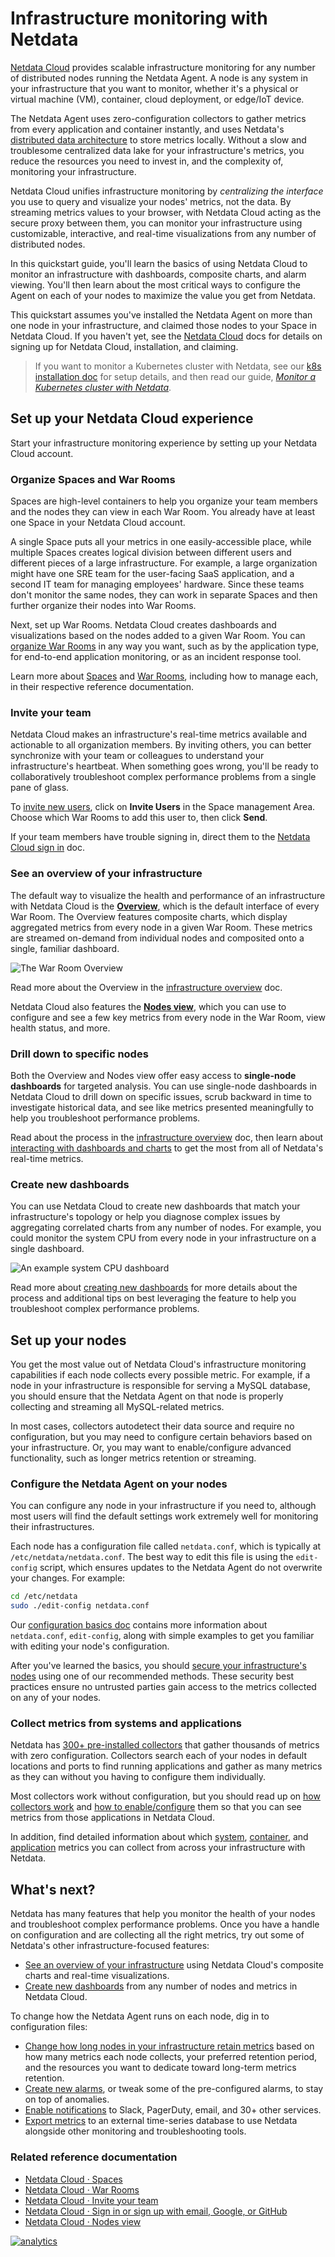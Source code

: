 <!--
title: "Infrastructure monitoring with Netdata"
sidebar_label: "Infrastructure monitoring"
description: "Build a robust, infinitely scalable infrastructure monitoring solution with Netdata. Any number of nodes and every available metric."
custom_edit_url: https://github.com/netdata/netdata/edit/master/docs/quickstart/infrastructure.md
-->

# Infrastructure monitoring with Netdata

[Netdata Cloud](https://app.netdata.cloud) provides scalable infrastructure monitoring for any number of distributed
nodes running the Netdata Agent. A node is any system in your infrastructure that you want to monitor, whether it's a
physical or virtual machine (VM), container, cloud deployment, or edge/IoT device.

The Netdata Agent uses zero-configuration collectors to gather metrics from every application and container instantly,
and uses Netdata's [distributed data architecture](/docs/store/distributed-data-architecture.md) to store metrics
locally. Without a slow and troublesome centralized data lake for your infrastructure's metrics, you reduce the
resources you need to invest in, and the complexity of, monitoring your infrastructure. 

Netdata Cloud unifies infrastructure monitoring by _centralizing the interface_ you use to query and visualize your
nodes' metrics, not the data. By streaming metrics values to your browser, with Netdata Cloud acting as the secure proxy
between them, you can monitor your infrastructure using customizable, interactive, and real-time visualizations from any
number of distributed nodes.

In this quickstart guide, you'll learn the basics of using Netdata Cloud to monitor an infrastructure with dashboards,
composite charts, and alarm viewing. You'll then learn about the most critical ways to configure the Agent on each of
your nodes to maximize the value you get from Netdata.

This quickstart assumes you've installed the Netdata Agent on more than one node in your infrastructure, and claimed
those nodes to your Space in Netdata Cloud. If you haven't yet, see the [Netdata
Cloud](https://learn.netdata.cloud/docs/cloud) docs for details on signing up for Netdata Cloud, installation, and
claiming.

> If you want to monitor a Kubernetes cluster with Netdata, see our [k8s installation
> doc](/packaging/installer/methods/kubernetes.md) for setup details, and then read our guide, [_Monitor a Kubernetes
> cluster with Netdata_](/docs/guides/monitor/kubernetes-k8s-netdata.md).

## Set up your Netdata Cloud experience

Start your infrastructure monitoring experience by setting up your Netdata Cloud account.

### Organize Spaces and War Rooms

Spaces are high-level containers to help you organize your team members and the nodes they can view in each War Room.
You already have at least one Space in your Netdata Cloud account.

A single Space puts all your metrics in one easily-accessible place, while multiple Spaces creates logical division
between different users and different pieces of a large infrastructure. For example, a large organization might have one
SRE team for the user-facing SaaS application, and a second IT team for managing employees' hardware. Since these teams
don't monitor the same nodes, they can work in separate Spaces and then further organize their nodes into War Rooms.

Next, set up War Rooms. Netdata Cloud creates dashboards and visualizations based on the nodes added to a given War
Room. You can [organize War Rooms](https://learn.netdata.cloud/docs/cloud/war-rooms#war-room-organization) in any way
you want, such as by the application type, for end-to-end application monitoring, or as an incident response tool.

Learn more about [Spaces](https://learn.netdata.cloud/docs/cloud/spaces) and [War
Rooms](https://learn.netdata.cloud/docs/cloud/war-rooms), including how to manage each, in their respective reference
documentation.

### Invite your team

Netdata Cloud makes an infrastructure's real-time metrics available and actionable to all organization members. By
inviting others, you can better synchronize with your team or colleagues to understand your infrastructure's heartbeat.
When something goes wrong, you'll be ready to collaboratively troubleshoot complex performance problems from a single
pane of glass.

To [invite new users](https://learn.netdata.cloud/docs/cloud/manage/invite-your-team), click on **Invite Users** in the
Space management Area. Choose which War Rooms to add this user to, then click **Send**.

If your team members have trouble signing in, direct them to the [Netdata Cloud sign
in](https://learn.netdata.cloud/docs/cloud/manage/sign-in) doc.

### See an overview of your infrastructure

The default way to visualize the health and performance of an infrastructure with Netdata Cloud is the
[**Overview**](/docs/visualize/overview-infrastructure.md), which is the default interface of every War Room. The
Overview features composite charts, which display aggregated metrics from every node in a given War Room. These metrics
are streamed on-demand from individual nodes and composited onto a single, familiar dashboard.

![The War Room
Overview](https://user-images.githubusercontent.com/1153921/108732681-09791980-74eb-11eb-9ba2-98cb1b6608de.png)

Read more about the Overview in the [infrastructure overview](/docs/visualize/overview-infrastructure.md) doc.

Netdata Cloud also features the [**Nodes view**](https://learn.netdata.cloud/docs/cloud/visualize/nodes), which you can
use to configure and see a few key metrics from every node in the War Room, view health status, and more.

### Drill down to specific nodes

Both the Overview and Nodes view offer easy access to **single-node dashboards** for targeted analysis. You can use
single-node dashboards in Netdata Cloud to drill down on specific issues, scrub backward in time to investigate
historical data, and see like metrics presented meaningfully to help you troubleshoot performance problems.

Read about the process in the [infrastructure
overview](/docs/visualize/overview-infrastructure.md#single-node-dashboards) doc, then learn about [interacting with
dashboards and charts](/docs/visualize/interact-dashboards-charts.md) to get the most from all of Netdata's real-time
metrics.

### Create new dashboards

You can use Netdata Cloud to create new dashboards that match your infrastructure's topology or help you diagnose
complex issues by aggregating correlated charts from any number of nodes. For example, you could monitor the system CPU
from every node in your infrastructure on a single dashboard.

![An example system CPU
dashboard](https://user-images.githubusercontent.com/1153921/108732974-4b09c480-74eb-11eb-87a2-c67e569c08b6.png)

Read more about [creating new dashboards](/docs/visualize/create-dashboards.md) for more details about the process and
additional tips on best leveraging the feature to help you troubleshoot complex performance problems.

## Set up your nodes

You get the most value out of Netdata Cloud's infrastructure monitoring capabilities if each node collects every
possible metric. For example, if a node in your infrastructure is responsible for serving a MySQL database, you should
ensure that the Netdata Agent on that node is properly collecting and streaming all MySQL-related metrics.

In most cases, collectors autodetect their data source and require no configuration, but you may need to configure
certain behaviors based on your infrastructure. Or, you may want to enable/configure advanced functionality, such as
longer metrics retention or streaming.

### Configure the Netdata Agent on your nodes

You can configure any node in your infrastructure if you need to, although most users will find the default settings
work extremely well for monitoring their infrastructures.

Each node has a configuration file called `netdata.conf`, which is typically at `/etc/netdata/netdata.conf`. The best
way to edit this file is using the `edit-config` script, which ensures updates to the Netdata Agent do not overwrite
your changes. For example:

```bash
cd /etc/netdata
sudo ./edit-config netdata.conf
```

Our [configuration basics doc](/docs/configure/nodes.md) contains more information about `netdata.conf`, `edit-config`,
along with simple examples to get you familiar with editing your node's configuration.

After you've learned the basics, you should [secure your infrastructure's nodes](/docs/configure/secure-nodes.md) using
one of our recommended methods. These security best practices ensure no untrusted parties gain access to the metrics
collected on any of your nodes.

### Collect metrics from systems and applications

Netdata has [300+ pre-installed collectors](/collectors/COLLECTORS.md) that gather thousands of metrics with zero
configuration. Collectors search each of your nodes in default locations and ports to find running applications and
gather as many metrics as they can without you having to configure them individually.

Most collectors work without configuration, but you should read up on [how collectors
work](/docs/collect/how-collectors-work.md) and [how to enable/configure](/docs/collect/enable-configure.md) them so
that you can see metrics from those applications in Netdata Cloud.

In addition, find detailed information about which [system](/docs/collect/system-metrics.md),
[container](/docs/collect/container-metrics.md), and [application](/docs/collect/application-metrics.md) metrics you can
collect from across your infrastructure with Netdata.

## What's next?

Netdata has many features that help you monitor the health of your nodes and troubleshoot complex performance problems.
Once you have a handle on configuration and are collecting all the right metrics, try out some of Netdata's other
infrastructure-focused features:

-   [See an overview of your infrastructure](/docs/visualize/overview-infrastructure.md) using Netdata Cloud's composite
    charts and real-time visualizations.
-   [Create new dashboards](/docs/visualize/create-dashboards.md) from any number of nodes and metrics in Netdata Cloud.

To change how the Netdata Agent runs on each node, dig in to configuration files:

-   [Change how long nodes in your infrastructure retain metrics](/docs/store/change-metrics-storage.md) based on how
    many metrics each node collects, your preferred retention period, and the resources you want to dedicate toward
    long-term metrics retention.
-   [Create new alarms](/docs/monitor/configure-alarms.md), or tweak some of the pre-configured alarms, to stay on top
    of anomalies.
-   [Enable notifications](/docs/monitor/enable-notifications.md) to Slack, PagerDuty, email, and 30+ other services.
-   [Export metrics](/docs/export/external-databases.md) to an external time-series database to use Netdata alongside
    other monitoring and troubleshooting tools.

### Related reference documentation

-   [Netdata Cloud · Spaces](https://learn.netdata.cloud/docs/cloud/spaces)
-   [Netdata Cloud · War Rooms](https://learn.netdata.cloud/docs/cloud/war-rooms)
-   [Netdata Cloud · Invite your team](https://learn.netdata.cloud/docs/cloud/manage/invite-your-team)
-   [Netdata Cloud · Sign in or sign up with email, Google, or
    GitHub](https://learn.netdata.cloud/docs/cloud/manage/sign-in)
-   [Netdata Cloud · Nodes view](https://learn.netdata.cloud/docs/cloud/visualize/nodes)

[![analytics](https://www.google-analytics.com/collect?v=1&aip=1&t=pageview&_s=1&ds=github&dr=https%3A%2F%2Fgithub.com%2Fnetdata%2Fnetdata&dl=https%3A%2F%2Fmy-netdata.io%2Fgithub%2Fdocs%2Fquickstart%2Finfrastructure&_u=MAC~&cid=5792dfd7-8dc4-476b-af31-da2fdb9f93d2&tid=UA-64295674-3)](<>)
